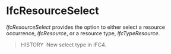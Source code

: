 # IfcResourceSelect

_IfcResourceSelect_ provides the option to either select a resource occurrence, _IfcResource_, or a resource type, _IfcTypeResource_.

> HISTORY  New select type in IFC4.

 
